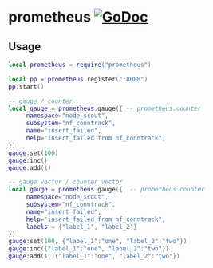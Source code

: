 # prometheus [![GoDoc](https://godoc.org/github.com/vadv/gopher-lua-libs/prometheus/client?status.svg)](https://godoc.org/github.com/vadv/gopher-lua-libs/prometheus/client)

## Usage

```lua
local prometheus = require("prometheus")

local pp = prometheus.register(":8080")
pp:start()

-- gauge / counter
local gauge = prometheus.gauge({ -- prometheus.counter
     namespace="node_scout",
     subsystem="nf_conntrack",
     name="insert_failed",
     help="insert_failed from nf_conntrack",
})
gauge:set(100)
gauge:inc()
gauge:add(1)

-- gauge vector / counter vector
local gauge = prometheus.gauge({  -- prometheus.counter
     namespace="node_scout",
     subsystem="nf_conntrack",
     name="insert_failed",
     help="insert_failed from nf_conntrack",
     labels = {"label_1", "label_2"}
})
gauge:set(100, {"label_1":"one", "label_2":"two"})
gauge:inc({"label_1":"one", "label_2":"two"})
gauge:add(1, {"label_1":"one", "label_2":"two"})
```

